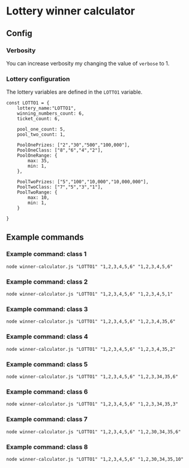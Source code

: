 # Lottery winner calculator
## Config
### Verbosity
You can increase verbosity my changing the value of `verbose` to 1.
### Lottery configuration
The lottery variables are defined in the `LOTTO1` variable.
```
const LOTTO1 = {
    lottery_name:"LOTTO1",
    winning_numbers_count: 6,
    ticket_count: 6,
    
    pool_one_count: 5,
    pool_two_count: 1,

    PoolOnePrizes: ["2","30","500","100,000"],
    PoolOneClass: ["8","6","4","2"],
    PoolOneRange: {
        max: 35,
        min: 1,
    },

    PoolTwoPrizes: ["5","100","10,000","10,000,000"],
    PoolTwoClass: ["7","5","3","1"],
    PoolTwoRange: {
        max: 10,
        min: 1,
    }

}
```
## Example commands
### Example command: class 1

```
node winner-calculator.js "LOTTO1" "1,2,3,4,5,6" "1,2,3,4,5,6"
```
### Example command: class 2

```
node winner-calculator.js "LOTTO1" "1,2,3,4,5,6" "1,2,3,4,5,1"
```

### Example command: class 3

```
node winner-calculator.js "LOTTO1" "1,2,3,4,5,6" "1,2,3,4,35,6"
```

### Example command: class 4

```
node winner-calculator.js "LOTTO1" "1,2,3,4,5,6" "1,2,3,4,35,2"
```

### Example command: class 5

```
node winner-calculator.js "LOTTO1" "1,2,3,4,5,6" "1,2,3,34,35,6"
```

### Example command: class 6

```
node winner-calculator.js "LOTTO1" "1,2,3,4,5,6" "1,2,3,34,35,3"
```


### Example command: class 7

```
node winner-calculator.js "LOTTO1" "1,2,3,4,5,6" "1,2,30,34,35,6"
```

### Example command: class 8

```
node winner-calculator.js "LOTTO1" "1,2,3,4,5,6" "1,2,30,34,35,10"
```


